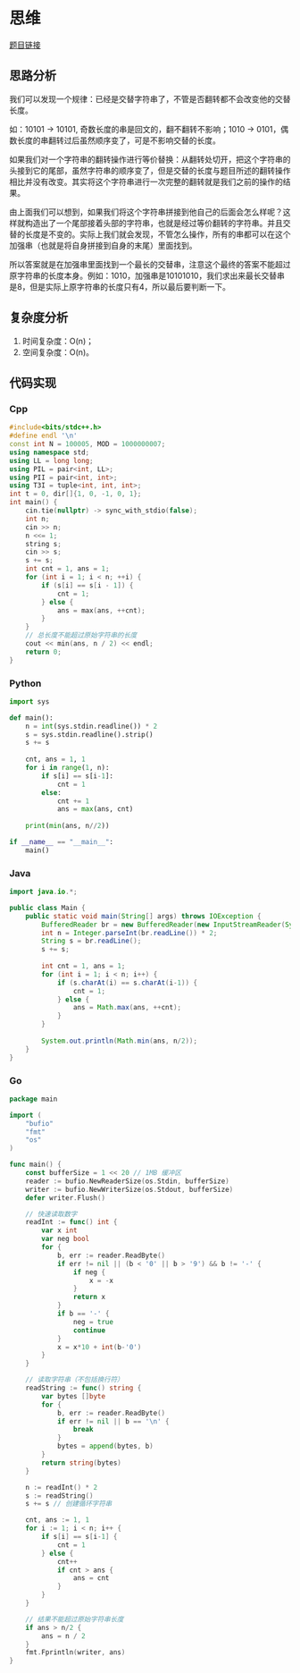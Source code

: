 # 思维
[题目链接](https://kamacoder.com/problempage.php?pid=1356)
## 思路分析
我们可以发现一个规律：已经是交替字符串了，不管是否翻转都不会改变他的交替长度。

如：10101 -> 10101, 奇数长度的串是回文的，翻不翻转不影响；1010 -> 0101，偶数长度的串翻转过后虽然顺序变了，可是不影响交替的长度。

如果我们对一个字符串的翻转操作进行等价替换：从翻转处切开，把这个字符串的头接到它的尾部，虽然字符串的顺序变了，但是交替的长度与题目所述的翻转操作相比并没有改变。其实将这个字符串进行一次完整的翻转就是我们之前的操作的结果。

由上面我们可以想到，如果我们将这个字符串拼接到他自己的后面会怎么样呢？这样就构造出了一个尾部接着头部的字符串，也就是经过等价翻转的字符串。并且交替的长度是不变的。实际上我们就会发现，不管怎么操作，所有的串都可以在这个加强串（也就是将自身拼接到自身的末尾）里面找到。

所以答案就是在加强串里面找到一个最长的交替串，注意这个最终的答案不能超过原字符串的长度本身。例如：1010，加强串是10101010，我们求出来最长交替串是8，但是实际上原字符串的长度只有4，所以最后要判断一下。

## 复杂度分析
1. 时间复杂度：O(n)；
2. 空间复杂度：O(n)。
## 代码实现
### Cpp
``` cpp
#include<bits/stdc++.h>
#define endl '\n'
const int N = 100005, MOD = 1000000007;
using namespace std;
using LL = long long;
using PIL = pair<int, LL>;
using PII = pair<int, int>;
using T3I = tuple<int, int, int>;
int t = 0, dir[]{1, 0, -1, 0, 1};
int main() {
    cin.tie(nullptr) -> sync_with_stdio(false);
    int n;
    cin >> n;
    n <<= 1;
    string s;
    cin >> s;
    s += s;
    int cnt = 1, ans = 1;
    for (int i = 1; i < n; ++i) {
        if (s[i] == s[i - 1]) {
            cnt = 1;
        } else {
            ans = max(ans, ++cnt);
        }
    }
    // 总长度不能超过原始字符串的长度
    cout << min(ans, n / 2) << endl;
    return 0;
}
```
### Python
``` python
import sys

def main():
    n = int(sys.stdin.readline()) * 2
    s = sys.stdin.readline().strip()
    s += s
    
    cnt, ans = 1, 1
    for i in range(1, n):
        if s[i] == s[i-1]:
            cnt = 1
        else:
            cnt += 1
            ans = max(ans, cnt)
    
    print(min(ans, n//2))

if __name__ == "__main__":
    main()
```
### Java
``` java
import java.io.*;

public class Main {
    public static void main(String[] args) throws IOException {
        BufferedReader br = new BufferedReader(new InputStreamReader(System.in));
        int n = Integer.parseInt(br.readLine()) * 2;
        String s = br.readLine();
        s += s;
        
        int cnt = 1, ans = 1;
        for (int i = 1; i < n; i++) {
            if (s.charAt(i) == s.charAt(i-1)) {
                cnt = 1;
            } else {
                ans = Math.max(ans, ++cnt);
            }
        }
        
        System.out.println(Math.min(ans, n/2));
    }
}
```
### Go
``` go
package main

import (
	"bufio"
	"fmt"
	"os"
)

func main() {
	const bufferSize = 1 << 20 // 1MB 缓冲区
	reader := bufio.NewReaderSize(os.Stdin, bufferSize)
	writer := bufio.NewWriterSize(os.Stdout, bufferSize)
	defer writer.Flush()

	// 快速读取数字
	readInt := func() int {
		var x int
		var neg bool
		for {
			b, err := reader.ReadByte()
			if err != nil || (b < '0' || b > '9') && b != '-' {
				if neg {
					x = -x
				}
				return x
			}
			if b == '-' {
				neg = true
				continue
			}
			x = x*10 + int(b-'0')
		}
	}

	// 读取字符串（不包括换行符）
	readString := func() string {
		var bytes []byte
		for {
			b, err := reader.ReadByte()
			if err != nil || b == '\n' {
				break
			}
			bytes = append(bytes, b)
		}
		return string(bytes)
	}

	n := readInt() * 2
	s := readString()
	s += s // 创建循环字符串

	cnt, ans := 1, 1
	for i := 1; i < n; i++ {
		if s[i] == s[i-1] {
			cnt = 1
		} else {
			cnt++
			if cnt > ans {
				ans = cnt
			}
		}
	}

	// 结果不能超过原始字符串长度
	if ans > n/2 {
		ans = n / 2
	}
	fmt.Fprintln(writer, ans)
}
```